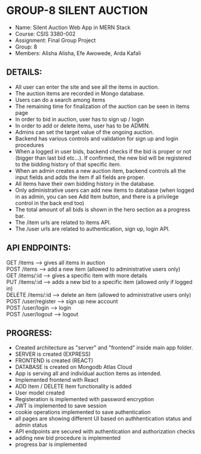 # GROUP-8 SILENT AUCTION

- Name: Silent Auction Web App in MERN Stack
- Course: CSIS 3380-002
- Assignment: Final Group Project
- Group: 8
- Members: Alisha Alisha, Efe Awowede, Arda Kafali


DETAILS:
-----------------------------------------
- All user can enter the site and see all the items in auction.
- The auction items are recorded in Mongo database.
- Users can do a search among items
- The remaining time for finalization of the auction can be seen in items page
- In order to bid in auction, user has to sign up / login
- In order to add or delete items, user has to be ADMIN.
- Admins can set the target value of the ongoing auction.
- Backend has various controls and validation for sign up and login procedures
- When a logged in user bids, backend checks if the bid is proper or not (bigger than last bid etc...). If confirmed, the new bid will be registered to the bidding history of that specific item.
- When an admin creates a new auction item, backend controls all the input fields and adds the item if all fields are proper.
- All items have their own bidding history in the database.
- Only administrative users can add new items to database (when logged in as admin, you can see Add Item button, and there is a privilege control in the back end too)
- The total amount of all bids is shown in the hero section as a progress bar.
- The /item urls are related to items API.
- The /user urls are related to authentication, sign up, login API.


API ENDPOINTS:
-----------------------------------------
GET /items --> gives all items in auction<br>
POST /items --> add a new item (allowed to administrative users only)<br>
GET /items/:id --> gives a specific item with more details<br>
PUT /items/:id --> adds a new bid to a specific item (allowed only if logged in)<br>
DELETE /items/:id --> delete an item (allowed to administrative users only)<br>
POST /user/register --> sign up new account<br>
POST /user/login --> login<br>
POST /user/logout --> logout


PROGRESS:
-----------------------------------------
- Created architecture as "server" and "frontend" inside main app folder.
- SERVER is created (EXPRESS)
- FRONTEND is created (REACT)
- DATABASE is created on Mongodb Atlas Cloud
- App is serving all and individual auction items as intended.
- Implemented frontend with React
- ADD Item / DELETE Item functionality is added
- User model created
- Registeration is implemented with password encryption
- JWT is implemented to save session
- cookie operations implemented to save authentication
- all pages are showing different UI based on authhentication status and admin status
- API endpoints are secured with authentication and authorization checks
- adding new bid procedure is implemented
- progress bar is implemented

